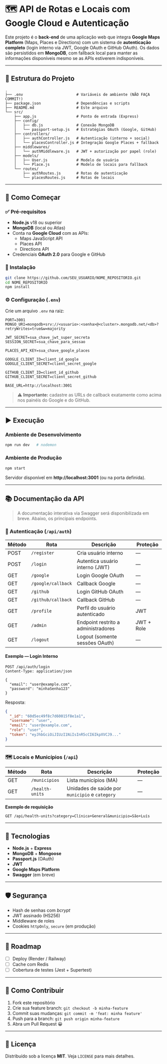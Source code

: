 # 🗺️ API de Rotas e Locais com Google Cloud e Autenticação

Este projeto é o **back‑end** de uma aplicação web que integra **Google Maps Platform** (Maps, Places e Directions) com um sistema de **autenticação completo** (login interno via JWT, Google OAuth e GitHub OAuth). Os dados são persistidos em **MongoDB**, com fallback local para manter as informações disponíveis mesmo se as APIs estiverem indisponíveis.

---

## 📁 Estrutura do Projeto

```text
.
├── .env                        # Variáveis de ambiente (NÃO FAÇA COMMIT!)
├── package.json                # Dependências e scripts
├── README.md                   # Este arquivo
└── src/
    ├── app.js                  # Ponto de entrada (Express)
    ├── config/
    │   ├── db.js               # Conexão MongoDB
    │   └── passport-setup.js   # Estratégias OAuth (Google, GitHub)
    ├── controllers/
    │   ├── authController.js   # Autenticação (interno + social)
    │   └── placesController.js # Integração Google Places + fallback
    ├── middlewares/
    │   └── authMiddleware.js   # JWT + autorização por papel (role)
    ├── models/
    │   ├── User.js             # Modelo de usuário
    │   └── Place.js            # Modelo de locais para fallback
    └── routes/
        ├── authRoutes.js       # Rotas de autenticação
        └── placesRoutes.js     # Rotas de locais
```

---

## 🚀 Como Começar

### ✅ Pré‑requisitos

* **Node.js** v18 ou superior  
* **MongoDB** (local ou Atlas)  
* Conta na **Google Cloud** com as APIs:
  * Maps JavaScript API
  * Places API
  * Directions API  
* Credenciais **OAuth 2.0** para Google e GitHub

### 🔧 Instalação

```bash
git clone https://github.com/SEU_USUARIO/NOME_REPOSITORIO.git
cd NOME_REPOSITORIO
npm install
```

### ⚙️ Configuração (`.env`)

Crie um arquivo `.env` na raiz:

```env
PORT=3001
MONGO_URI=mongodb+srv://<usuario>:<senha>@<cluster>.mongodb.net/<db>?retryWrites=true&w=majority

JWT_SECRET=sua_chave_jwt_super_secreta
SESSION_SECRET=sua_chave_para_sessao

PLACES_API_KEY=sua_chave_google_places

GOOGLE_CLIENT_ID=client_id_google
GOOGLE_CLIENT_SECRET=client_secret_google

GITHUB_CLIENT_ID=client_id_github
GITHUB_CLIENT_SECRET=client_secret_github

BASE_URL=http://localhost:3001
```

> ⚠️ **Importante:** cadastre as URLs de callback exatamente como acima
> nos painéis do Google e do GitHub.

---

## ▶️ Execução

### Ambiente de Desenvolvimento

```bash
npm run dev   # nodemon
```

### Ambiente de Produção

```bash
npm start
```

Servidor disponível em **http://localhost:3001** (ou na porta definida).

---

## 📚 Documentação da API

> A documentação interativa via Swagger será disponibilizada em breve.
> Abaixo, os principais endpoints.

### 🔐 Autenticação (`/api/auth`)

| Método | Rota                | Descrição                               | Proteção |
| ------ | ------------------- | --------------------------------------- | -------- |
| POST   | `/register`         | Cria usuário interno                    | — |
| POST   | `/login`            | Autentica usuário interno (JWT)         | — |
| GET    | `/google`           | Login Google OAuth                      | — |
| GET    | `/google/callback`  | Callback Google                         | — |
| GET    | `/github`           | Login GitHub OAuth                      | — |
| GET    | `/github/callback`  | Callback GitHub                         | — |
| GET    | `/profile`          | Perfil do usuário autenticado           | JWT |
| GET    | `/admin`            | Endpoint restrito a administradores     | JWT + Role |
| GET    | `/logout`           | Logout (somente sessões OAuth)          | — |

#### Exemplo — Login Interno

```http
POST /api/auth/login
Content-Type: application/json

{
  "email": "user@example.com",
  "password": "minhaSenha123"
}
```

Resposta:

```json
{
  "_id": "60d5ec49f8c7d60015f8e1a1",
  "username": "user",
  "email": "user@example.com",
  "role": "user",
  "token": "eyJhbGciOiJIUzI1NiIsInR5cCI6IkpXVCJ9..."
}
```

---

### 🗺️ Locais e Municípios (`/api`)

| Método | Rota             | Descrição                                                     | Proteção |
| ------ | ---------------- | ------------------------------------------------------------- | -------- |
| GET    | `/municipios`    | Lista municípios (MA)                                         | — |
| GET    | `/health-units`  | Unidades de saúde por `municipio` e `category`                | — |

**Exemplo de requisição**

```http
GET /api/health-units?category=Clínica+General&municipio=São+Luís
```

---

## 🧰 Tecnologias

* **Node.js** + **Express**  
* **MongoDB** + **Mongoose**  
* **Passport.js** (OAuth)  
* **JWT**  
* **Google Maps Platform**  
* **Swagger** (em breve)  

---

## 🛡️ Segurança

* Hash de senhas com *bcrypt*
* JWT assinado (HS256)
* Middleware de roles
* Cookies `httpOnly`, `secure` (em produção)

---

## 📌 Roadmap

- [ ] Deploy (Render / Railway)
- [ ] Cache com Redis
- [ ] Cobertura de testes (Jest + Supertest)

---

## 🤝 Como Contribuir

1. Fork este repositório  
2. Crie sua feature branch: `git checkout -b minha-feature`  
3. Commit suas mudanças: `git commit -m 'feat: minha feature'`  
4. Push para a branch: `git push origin minha-feature`  
5. Abra um Pull Request 😀

---

## 📝 Licença

Distribuído sob a licença **MIT**. Veja `LICENSE` para mais detalhes.

